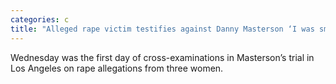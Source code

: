 ```yaml
---
categories: c
title: "Alleged rape victim testifies against Danny Masterson ‘I was smothered’"
---
```

Wednesday was the first day of cross-examinations in Masterson’s trial in Los Angeles on rape allegations from three women.